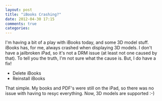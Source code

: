 ```yaml
---
layout: post
title: "iBooks Crashing?"
date: 2012-04-30 17:15
comments: true
categories: 
---
```

I'm having a bit of a play with iBooks today, and some 3D model stuff. iBooks has, for me, always crashed when displaying 3D models. I don't have a jailbroken iPad, so it's not a DRM issue (at least not one caused by that). To tell you the truth, I'm not sure what the cause is. But, I do have a fix!

* Delete iBooks 
* Reinstall iBooks

That simple. My books and PDF's were still on the iPad, so there was no issue with having to resyc everything. Now, 3D models are supported :-)

